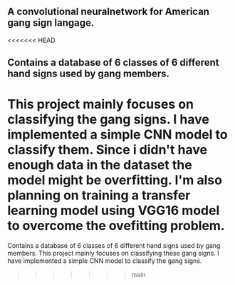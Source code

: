 ## A convolutional neuralnetwork for American gang sign langage.

<<<<<<< HEAD
## Contains a database of 6 classes of 6 different hand signs used by gang members.

This project mainly focuses on classifying the gang signs. I have implemented a simple CNN model to classify them.
Since i didn't have enough data in the dataset the model might be overfitting. I'm also planning on training a transfer learning model using VGG16 model to overcome the ovefitting problem.   
=======
Contains a database of 6 classes of 6 different hand signs used by gang members.
This project mainly focuses on classifying these gang signs. I have implemented a simple CNN model to classify the gang signs.  
>>>>>>> main
